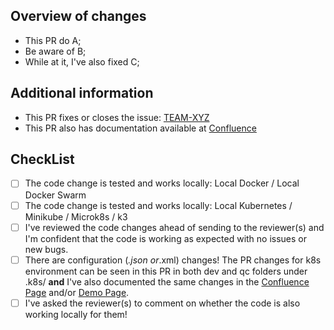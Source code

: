 ## Overview of changes

- This PR do A;
- Be aware of B;
- While at it, I've also fixed C;

## Additional information

- This PR fixes or closes the issue: [TEAM-XYZ](https://jira.i9.clz.nos.pt/browse/TEAM-XYZ)
- This PR also has documentation available at [Confluence](https://nos-corporativo.atlassian.net/wiki/spaces/PRJ/overview)

## CheckList

- [ ] The code change is tested and works locally: Local Docker / Local Docker Swarm
- [ ] The code change is tested and works locally: Local Kubernetes / Minikube / Microk8s / k3
- [ ] I've reviewed the code changes ahead of sending to the reviewer(s) and I'm confident that the code is working as expected with no issues or new bugs.
- [ ] There are configuration (*.json or*.xml) changes! The PR changes for k8s environment can be seen in this PR in both dev and qc folders under .k8s/ **and** I've also documented the same changes in the [Confluence Page](https://nos-corporativo.atlassian.net/wiki/spaces/RDI/pages/1234567890/PRJ) and/or [Demo Page](https://nos-corporativo.atlassian.net/wiki/spaces/TEAM/pages/1234567890/Sprint+2X.QX.XXX+Demo).
- [ ] I've asked the reviewer(s) to comment on whether the code is also working locally for them!
